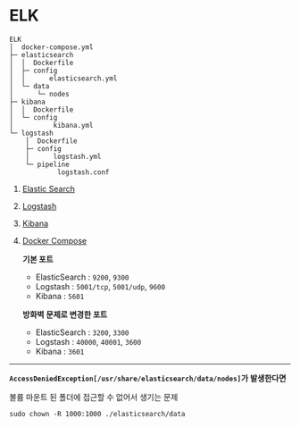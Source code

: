 # ELK


```plaintext
ELK
│  docker-compose.yml
├─ elasticsearch
│  │  Dockerfile
│  ├─ config
│  │      elasticsearch.yml
│  └─ data
│      └─ nodes                
├─ kibana
│  │  Dockerfile
│  └─ config
│          kibana.yml    
└─ logstash
    │  Dockerfile
    ├─ config
    │      logstash.yml  
    └─ pipeline
            logstash.conf
```

1. [Elastic Search](./2-4-1-elasticsearch.md)

2. [Logstash](./2-4-2-logstash.md)

3. [Kibana](./2-4-3-kibana.md)

4. [Docker Compose](../../elk/docker-compose.yml)

    **기본 포트**

    - ElasticSearch : `9200`, `9300`
    - Logstash : `5001/tcp`, `5001/udp`, `9600`
    - Kibana : `5601`

    **방화벽 문제로 변경한 포트**

    - ElasticSearch : `3200`, `3300`
    - Logstash : `40000`, `40001`, `3600`
    - Kibana : `3601`

---

**`AccessDeniedException[/usr/share/elasticsearch/data/nodes]`가 발생한다면**

볼륨 마운트 된 폴더에 접근할 수 없어서 생기는 문제

`sudo chown -R 1000:1000 ./elasticsearch/data`
